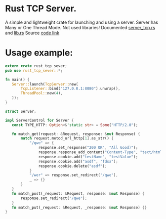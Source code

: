 # Rust TCP Server. 

A simple and lightweight crate for launching and using a server. Server has Many or One Thread Mode. Not used libraries!
Documented [server_tcp.rs](https://github.com/Amakesasha/Rust-TcpServer/blob/main/src/server_tcp.rs) and [lib.rs](https://github.com/Amakesasha/Rust-TcpServer/blob/main/src/lib.rs)
Source [code link](https://github.com/Amakesasha/Rust-TcpServer)

# Usage example: 
 ``` Rust
extern crate rust_tcp_sever;
pub use rust_tcp_sever::*;

fn main() {
    Server::launch(TcpServer::new(
        TcpListener::bind("127.0.0.1:8080").unwrap(),
        ThreadPool::new(4),
    ));
}

struct Server;

impl ServerControl for Server {
    const TYPE_HTTP: Option<&'static str> = Some("HTTP/2.0");

    fn match_get(request: &Request, response: &mut Response) {
        match request.metod_url_http[1].as_str() {
            "/qwe" => {
                response.set_response("200 OK", "All Good)");
                response.response_add_content("Content-Type", "text/html");
                response.cookie.add("testName", "testValue");
                response.cookie.add("asdf", "fdsa");
                response.cookie.delete("asdf");
            }
            "/wer" => response.set_redirect("/qwe"),
            _ => {}
        }
    }
    fn match_post(_request: &Request, response: &mut Response) {
        response.set_redirect("/qwe");
    }
    fn match_put(_request: &Request, _response: &mut Response) {}
}
 ```
